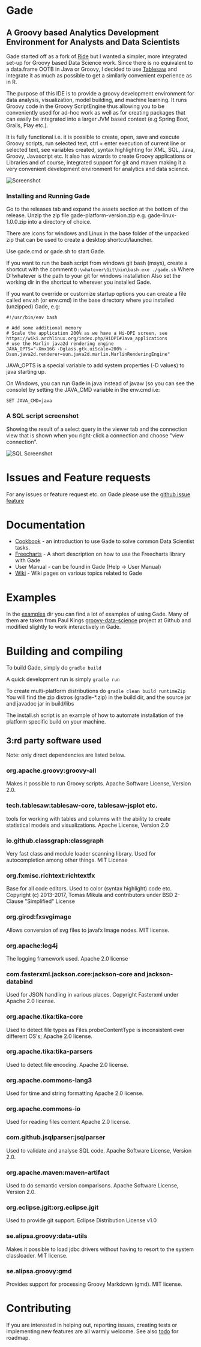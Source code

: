 # Gade
## A Groovy based Analytics Development Environment for Analysts and Data Scientists 

Gade started off as a fork of [Ride](/alipsa/ride) but I wanted a simpler, more integrated set-up for Groovy based Data Science work. 
Since there is no equivalent to a data.frame OOTB in Java or Groovy, I decided to use [Tablesaw](/jtablesaw/tablesaw) 
and integrate it as much as possible to get a similarly convenient experience as in R.

The purpose of this IDE is to provide a groovy development environment for data analysis, visualization, model building, and machine learning. 
It runs Groovy code in the Groovy ScriptEngine thus allowing you to be conveniently used for ad-hoc work as well as for creating
packages that can easily be integrated into a larger JVM based context (e.g Spring Boot, Grails, Play etc.).

It is fully functional i.e. it is possible to create, open, save and execute Groovy scripts,
run selected text, ctrl + enter execution of current line or selected text,
see variables created, syntax highlighting for XML, SQL, Java, Groovy, Javascript etc.
It also has wizards to create Groovy applications or Libraries and of course, integrated support 
for git and maven making it a very convenient development environment for analytics and data science.

![Screenshot](https://raw.githubusercontent.com/perNyfelt/gade/master/docs/Screenshot.png "Screenshot")

### Installing and Running Gade
Go to the releases tab and expand the assets section at the bottom of the release.
Unzip the zip file gade-platform-version.zip e.g. gade-linux-1.0.0.zip into a directory of choice.

There are icons for windows and Linux in the base folder of the unpacked zip that can be used to create a desktop shortcut/launcher.

Use gade.cmd or gade.sh to start Gade.

If you want to run the bash script from windows git bash (msys), create a shortcut with the comment
`D:\whatever\Git\bin\bash.exe ./gade.sh`
Where D:\whatever is the path to your git for windows installation
Also set the working dir in the shortcut to wherever you installed Gade.

If you want to override or customize startup options you can create a file called env.sh (or env.cmd) in the base directory
where you installed (unzipped) Gade, e.g:
```shell script
#!/usr/bin/env bash

# Add some additional memory
# Scale the application 200% as we have a Hi-DPI screen, see https://wiki.archlinux.org/index.php/HiDPI#Java_applications
# use the Marlin java2d rendering engine
JAVA_OPTS="-Xmx16G -Dglass.gtk.uiScale=200% -Dsun.java2d.renderer=sun.java2d.marlin.MarlinRenderingEngine"
```
JAVA_OPTS is a special variable to add system properties (-D values) to java starting up.

On Windows, you can run Gade in java instead of javaw (so you can see the console) by setting the JAVA_CMD variable 
in the env.cmd i.e:
```shell
SET JAVA_CMD=java
```

### A SQL script screenshot
Showing the result of a select query in the viewer tab and the connection view that is shown when you right-click
a connection and choose "view connection".

![SQL Screenshot](https://raw.githubusercontent.com/perNyfelt/gade/master/docs/SQLScreenshot.png "SQL Screenshot")

# Issues and Feature requests
For any issues or feature request etc. on Gade please use the [github issue feature](https://github.com/perNyfelt/gade/issues)

# Documentation
 - [Cookbook](docs/cookbook/cookbook.md) - an introduction to use Gade to solve common Data Scientist tasks.
 - [Freecharts](docs/FreeCharts.md) - A short description on how to use the Freecharts library with Gade
 - User Manual - can be found in Gade (Help -> User Manual)
 - [Wiki](https://github.com/perNyfelt/gade/wiki) - Wiki pages on various topics related to Gade

# Examples
In the [examples](https://github.com/perNyfelt/gade/tree/main/examples) dir you can find a lot of examples of using Gade.
Many of them are taken from Paul Kings [groovy-data-science](https://github.com/paulk-asert/groovy-data-science) project at Github
and modified slightly to work interactively in Gade.


# Building and compiling

To build Gade, simply do `gradle build`

A quick development run is simply `gradle run`

To create multi-platform distributions do `gradle clean build runtimeZip`
You will find the zip distros (gradle-*.zip) in the build dir, and the source jar and javadoc jar in build/libs

The install.sh script is an example of how to automate installation of the platform specific build on your machine.

## 3:rd party software used
Note: only direct dependencies are listed below.

### org.apache.groovy:groovy-all
Makes it possible to run Groovy scripts. 
Apache Software License, Version 2.0.

### tech.tablesaw:tablesaw-core, tablesaw-jsplot etc.
tools for working with tables and columns with the ability to create statistical models and visualizations.
Apache License, Version 2.0

### io.github.classgraph:classgraph
Very fast class and module loader scanning library. Used for autocompletion among other things.
MIT License

### org.fxmisc.richtext:richtextfx
Base for all code editors. Used to color (syntax highlight) code etc.
Copyright (c) 2013-2017, Tomas Mikula and contributors under BSD 2-Clause "Simplified" License

### org.girod:fxsvgimage
Allows conversion of svg files to javafx Image nodes.
MIT license.

### org.apache:log4j
The logging framework used.
Apache 2.0 license

### com.fasterxml.jackson.core:jackson-core and jackson-databind
Used for JSON handling in various places.
Copyright Fasterxml under Apache 2.0 license.

### org.apache.tika:tika-core
Used to detect file types as Files.probeContentType is inconsistent over different OS's;
Apache 2.0 license.

### org.apache.tika:tika-parsers
Used to detect file encoding.
Apache 2.0 license.

### org.apache.commons-lang3
Used for time and string formatting
Apache 2.0 license.

### org.apache.commons-io
Used for reading files content
Apache 2.0 license.

###  com.github.jsqlparser:jsqlparser
Used to validate and analyse SQL code. 
Apache Software License, Version 2.0.

### org.apache.maven:maven-artifact
Used to do semantic version comparisons. 
Apache Software License, Version 2.0.

### org.eclipse.jgit:org.eclipse.jgit
Used to provide git support. 
Eclipse Distribution License v1.0

### se.alipsa.groovy:data-utils
Makes it possible to load jdbc drivers without having to resort to the system classloader.
MIT license.

### se.alipsa.groovy:gmd
Provides support for processing Groovy Markdown (gmd).
MIT license.

# Contributing
If you are interested in helping out, reporting issues, creating tests or implementing new features
are all warmly welcome. See also [todo](todo.md) for roadmap.

